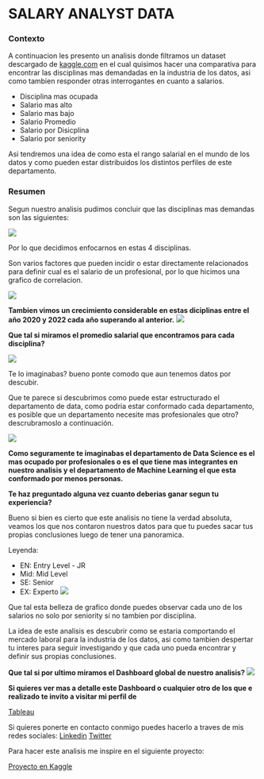 # SALARY ANALYST DATA
### **Contexto**
A continuacion les presento un analisis donde filtramos un dataset descargado de [kaggle.com](http://https://www.kaggle.com/ "kaggle.com") en el cual quisimos hacer una comparativa para encontrar las disciplinas mas demandadas en la industria de los datos, asi como tambien responder otras interrogantes en cuanto a salarios.

- Disciplina mas ocupada
- Salario mas alto
- Salario mas bajo
- Salario Promedio
- Salario por Disicplina
- Salario por seniority

Asi tendremos una  idea de como esta el  rango salarial en el mundo de los datos y como pueden estar distribuidos los distintos perfiles de este departamento.

### Resumen
Segun nuestro analisis pudimos concluir que las disciplinas mas demandas son las siguientes:

![](https://i.pinimg.com/564x/d0/1a/3a/d01a3a0cbe3af66c8089cc17c7e9c2b7.jpg)

Por lo que decidimos enfocarnos en estas 4 disciplinas.

Son varios factores que pueden incidir o estar directamente relacionados para definir cual es el salario de un profesional, por lo que hicimos una grafico de correlacion.

![](https://i.pinimg.com/564x/90/0e/08/900e081e6b9d3b25655af09d4640c182.jpg)



**Tambien vimos un crecimiento considerable en estas diciplinas entre el año 2020 y 2022 cada año superando al anterior.**
![](https://i.pinimg.com/564x/77/17/c2/7717c244833b3518dccda71b6ed7382e.jpg)

**Que tal si miramos el promedio salarial que encontramos para cada disciplina?**

![](https://i.pinimg.com/564x/8c/c6/e8/8cc6e8e4a7fe93db3db9b075b0efbdc7.jpg)

Te lo imaginabas? bueno ponte comodo que aun tenemos datos por descubir.

Que te parece si descubrimos como puede estar estructurado el departamento de data, como podria estar conformado cada departamento, es posible que un departamento necesite mas profesionales que otro? descrubramoslo a continuación.

![](https://i.pinimg.com/564x/8f/cc/a7/8fcca777274790877869301bdeacddd0.jpg)

**Como seguramente  te imaginabas el departamento de Data Science es el mas ocupado por profesionales o es el que tiene mas integrantes en nuestro analisis y el departamento de Machine Learning el que esta conformado por menos personas.**

**Te haz preguntado alguna vez cuanto deberias ganar segun tu experiencia?**

Bueno si bien es cierto que este analisis no tiene la verdad absoluta, veamos los que nos contaron nuestros datos para que tu puedes sacar tus propias conclusiones luego de tener una panoramica.

Leyenda:
- EN: Entry Level - JR
- Mid: Mid Level
- SE: Senior
- EX: Experto
![](https://i.pinimg.com/564x/a2/60/70/a2607094320735b91a5649f70c9fd2f6.jpg)

Que tal esta belleza de grafico donde puedes observar cada uno de los salarios no solo por seniority si no tambien por disciplina.

La idea de este analisis es descubrir  como se estaria comportando el mercado laboral para la industria de los datos, asi como tambien despertar tu interes para seguir investigando y que cada uno pueda encontrar y definir sus propias conclusiones.

**Que tal si por ultimo miramos el Dashboard global de nuestro analisis?**
![](https://i.pinimg.com/564x/b3/d0/e0/b3d0e00b5dd805bfcd3758c35c7ee1dc.jpg)

**Si quieres ver mas a detalle este Dashboard o cualquier otro de los que e realizado te invito a visitar mi perfil de**

[Tableau](http://public.tableau.com/app/profile/javier5027 "Tableau")

Si quieres ponerte en contacto conmigo puedes hacerlo a traves de mis redes sociales:
[Linkedin](http://www.linkedin.com/in/javiermadriz3/ "Linkedin")
[Twitter](http://twitter.com/madriz03 "Twitter")







Para hacer este analisis me inspire en el siguiente proyecto:

[Proyecto en Kaggle](http://www.kaggle.com/code/hakankeskin/data-science-job-salaries-eda "Proyecto en Kaggle")




